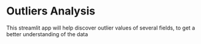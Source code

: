 # Outliers Analysis
This streamlit app will help discover outlier values of several fields, to get a better understanding of the data